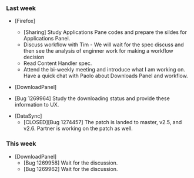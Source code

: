 ### Last week

* [Firefox]
  - [Sharing] Study Applications Pane codes and prepare the sildes for Applications Panel.
  - Discuss workflow with Tim - We will wait for the spec discuss and then see the analysis of enginner work for making a workflow decision
  - Read Content Handler spec.
  - Attend the bi-weekly meeting and introduce what I am working on. Have a quick chat with Paolo about Downloads Panel and workflow.

* [DownloadPanel]
- [Bug 1269964] Study the downloading status and provide these information to UX.

* [DataSync]
  - [CLOSED][Bug 1274457] The patch is landed to master, v2.5, and v2.6. Partner is working on the patch as well.

### This week
* [DownloadPanel]
  - [Bug 1269958] Wait for the discussion.
  - [Bug 1269962] Wait for the discussion.
